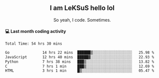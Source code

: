 <h2 align="center">I am LeKSuS hello lol</h2>
<p align="center">So yeah, I code. Sometimes.</p>

#### :computer: Last month coding activity
<!--START_SECTION:waka-->

```txt
Total Time: 54 hrs 30 mins

Go               14 hrs 22 mins  ██████▒░░░░░░░░░░░░░░░░░░   25.98 %
JavaScript       12 hrs 40 mins  █████▓░░░░░░░░░░░░░░░░░░░   22.93 %
Python           7 hrs 38 mins   ███▒░░░░░░░░░░░░░░░░░░░░░   13.82 %
C                7 hrs 1 min     ███▒░░░░░░░░░░░░░░░░░░░░░   12.69 %
HTML             3 hrs 1 min     █▒░░░░░░░░░░░░░░░░░░░░░░░   05.47 %
```

<!--END_SECTION:waka-->

